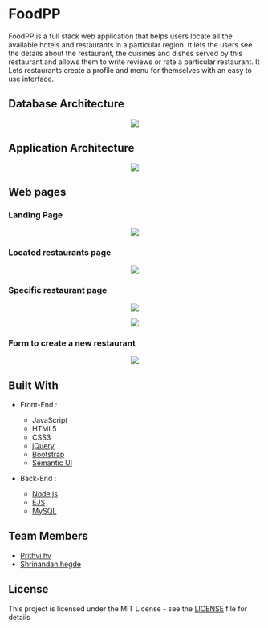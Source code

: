 # FoodPP

FoodPP is a full stack web application that helps users locate all the available hotels and restaurants in a particular region. It lets the users see the details about the restaurant, the cuisines and dishes served by this restaurant and allows them to write reviews or rate a particular restaurant. It Lets restaurants create a profile and menu for themselves with an easy to use interface.

## Database Architecture

<p align="center">
  <img src="https://github.com/rkinabhi/FoodPP/blob/master/report/images/schema.jpg">
</p>

## Application Architecture

<p align="center">
  <img src="https://github.com/rkinabhi/FoodPP/blob/master/report/images/appArchitecture.jpg">
</p>

## Web pages

### Landing Page
<p align="center">
  <img src="https://github.com/rkinabhi/FoodPP/blob/master/report/images/landingPage.jpg">
</p>

### Located restaurants page
<p align="center">
  <img src="https://github.com/rkinabhi/FoodPP/blob/master/report/images/locatedRestaurants.jpg">
</p>

### Specific restaurant page
<p align="center">
  <img src="https://github.com/rkinabhi/FoodPP/blob/master/report/images/RestaurantPage1.jpg">
</p>

<p align="center">
  <img src="https://github.com/rkinabhi/FoodPP/blob/master/report/images/RestaurantPage2.jpg">
</p>

### Form to create a new restaurant
<p align="center">
  <img src="https://github.com/rkinabhi/FoodPP/blob/master/report/images/RestaurantCreate.jpg">
</p>

## Built With

* Front-End :
  * JavaScript
  * HTML5
  * CSS3
  * [jQuery](https://jquery.com/)
  * [Bootstrap](https://getbootstrap.com/)
  * [Semantic UI](https://semantic-ui.com/)

* Back-End :
  * [Node.js](https://nodejs.org/en/)
  * [EJS](http://ejs.co/)
  * [MySQL](https://www.mysql.com/)
## Team Members

* [Prithvi hv](https://github.com/rkinabhi)
* [Shrinandan hegde](https://github.com/abhishekkonkal)

## License

This project is licensed under the MIT License - see the [LICENSE](LICENSE) file for details
